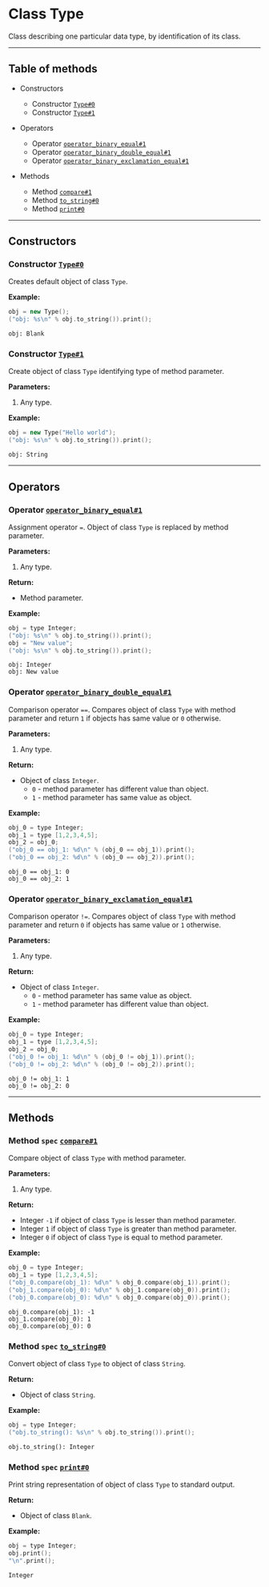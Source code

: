 # Class Type

Class describing one particular data type, by identification of its class.

-----

## Table of methods

* Constructors

  * Constructor [`Type#0`](#Type%230)
  * Constructor [`Type#1`](#Type%231)

* Operators

  * Operator [`operator_binary_equal#1`](#operator_binary_equal%231)
  * Operator [`operator_binary_double_equal#1`](#operator_binary_double_equal%231)
  * Operator [`operator_binary_exclamation_equal#1`](#operator_binary_exclamation_equal%231)

* Methods

  * Method [`compare#1`](#compare%231)
  * Method [`to_string#0`](#to_string%230)
  * Method [`print#0`](#print%230)

-----

## Constructors

<a name="Type#0" />

### Constructor [`Type#0`](https://github.com/izuzanak/uclang/blob/master/uclang/../uclang/mods/base_uclm/source_files/base_module.cc#L8024)

Creates default object of class `Type`.

**Example:**

```cpp
obj = new Type();
("obj: %s\n" % obj.to_string()).print();
```
```
obj: Blank
```

<a name="Type#1" />

### Constructor [`Type#1`](https://github.com/izuzanak/uclang/blob/master/uclang/../uclang/mods/base_uclm/source_files/base_module.cc#L8029)

Create object of class `Type` identifying type of method parameter.

**Parameters:**

1. Any type.

**Example:**

```cpp
obj = new Type("Hello world");
("obj: %s\n" % obj.to_string()).print();
```
```
obj: String
```

-----

## Operators

<a name="operator_binary_equal#1" />

### Operator [`operator_binary_equal#1`](https://github.com/izuzanak/uclang/blob/master/uclang/../uclang/mods/base_uclm/source_files/base_module.cc#L7966)

Assignment operator `=`. Object of class `Type` is replaced by method parameter.

**Parameters:**

1. Any type.

**Return:**

* Method parameter.

**Example:**

```cpp
obj = type Integer;
("obj: %s\n" % obj.to_string()).print();
obj = "New value";
("obj: %s\n" % obj.to_string()).print();
```
```
obj: Integer
obj: New value
```

<a name="operator_binary_double_equal#1" />

### Operator [`operator_binary_double_equal#1`](https://github.com/izuzanak/uclang/blob/master/uclang/../uclang/mods/base_uclm/source_files/base_module.cc#L7980)

Comparison operator `==`. Compares object of class `Type` with method parameter and return `1` if objects has same value or `0` otherwise.

**Parameters:**

1. Any type.

**Return:**

* Object of class `Integer`.
  * `0` - method parameter has different value than object.
  * `1` - method parameter has same value as object.

**Example:**

```cpp
obj_0 = type Integer;
obj_1 = type [1,2,3,4,5];
obj_2 = obj_0;
("obj_0 == obj_1: %d\n" % (obj_0 == obj_1)).print();
("obj_0 == obj_2: %d\n" % (obj_0 == obj_2)).print();
```
```
obj_0 == obj_1: 0
obj_0 == obj_2: 1
```

<a name="operator_binary_exclamation_equal#1" />

### Operator [`operator_binary_exclamation_equal#1`](https://github.com/izuzanak/uclang/blob/master/uclang/../uclang/mods/base_uclm/source_files/base_module.cc#L8002)

Comparison operator `!=`. Compares object of class `Type` with method parameter and return `0` if objects has same value or `1` otherwise.

**Parameters:**

1. Any type.

**Return:**

* Object of class `Integer`.
  * `0` - method parameter has same value as object.
  * `1` - method parameter has different value than object.

**Example:**

```cpp
obj_0 = type Integer;
obj_1 = type [1,2,3,4,5];
obj_2 = obj_0;
("obj_0 != obj_1: %d\n" % (obj_0 != obj_1)).print();
("obj_0 != obj_2: %d\n" % (obj_0 != obj_2)).print();
```
```
obj_0 != obj_1: 1
obj_0 != obj_2: 0
```

-----

## Methods

<a name="compare#1" />

### Method `spec` [`compare#1`](https://github.com/izuzanak/uclang/blob/master/uclang/../uclang/mods/base_uclm/source_files/base_module.cc#L8039)

Compare object of class `Type` with method parameter.

**Parameters:**

1. Any type.

**Return:**

* Integer `-1` if object of class `Type` is lesser than method parameter.
* Integer `1` if object of class `Type` is greater than method parameter.
* Integer `0` if object of class `Type` is equal to method parameter.

**Example:**

```cpp
obj_0 = type Integer;
obj_1 = type [1,2,3,4,5];
("obj_0.compare(obj_1): %d\n" % obj_0.compare(obj_1)).print();
("obj_1.compare(obj_0): %d\n" % obj_1.compare(obj_0)).print();
("obj_0.compare(obj_0): %d\n" % obj_0.compare(obj_0)).print();
```
```
obj_0.compare(obj_1): -1
obj_1.compare(obj_0): 1
obj_0.compare(obj_0): 0
```

<a name="to_string#0" />

### Method `spec` [`to_string#0`](https://github.com/izuzanak/uclang/blob/master/uclang/../uclang/mods/base_uclm/source_files/base_module.cc#L8064)

Convert object of class `Type` to object of class `String`.

**Return:**

* Object of class `String`.

**Example:**

```cpp
obj = type Integer;
("obj.to_string(): %s\n" % obj.to_string()).print();
```
```
obj.to_string(): Integer
```

<a name="print#0" />

### Method `spec` [`print#0`](https://github.com/izuzanak/uclang/blob/master/uclang/../uclang/mods/base_uclm/source_files/base_module.cc#L8075)

Print string representation of object of class `Type` to standard output.

**Return:**

* Object of class `Blank`.

**Example:**

```cpp
obj = type Integer;
obj.print();
"\n".print();
```
```
Integer
```
